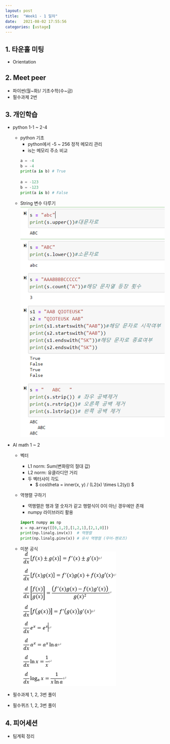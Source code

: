 ```yaml
---
layout: post
title:  "Week1 - 1 일차"
date:   2021-08-02 17:55:56
categories: [ustage]
---
```


## 1. 타운홀 미팅
 * Orientation 

## 2. Meet peer
 * 파이썬(월~화)/ 기초수학(수~금)
 * 필수과제 2번

## 3. 개인학습
 * python 1-1 ~ 2-4
    * python 기초
        * python에서 -5 ~ 256 정적 메모리 관리
        * is는 메모리 주소 비교
        ```python
        a = -4
        b = -4
        print(a is b) # True

        a = -123
        b = -123
        print(a is b) # False 
        ```
    * String 변수 다루기
    ![](/assets/image/day1_1.png)
 * AI math 1 ~ 2
    * 벡터
        * L1 norm: Sum(변화량의 절대 값)
        * L2 norm: 유클라디안 거리
        * 두 벡터사이 각도
            *  $ cos\theta = inner(x, y) / (L2(x) \times L2(y)) $
    * 역행렬 구하기
        * 역행렬은 행과 열 숫자가 같고 행렬식이 0이 아닌 경우에만 존재
        * numpy 라이브러리 활용

        ```python
        import numpy as np
        x = np.array([[0,1,2],[1,2,1],[2,1,0]])
        print(np.linalg.inv(x))  # 역행렬
        print(np.linalg.pinv(x)) # 유사 역행렬 (무어-펜로즈)
        ```
    * 미분 공식  
    ![](/assets/image/day1_2.png)

 * 필수과제 1, 2, 3번 풀이
 * 필수퀴즈 1, 2, 3번 풀이

## 4. 피어세션
 * 팀계획 정리
    